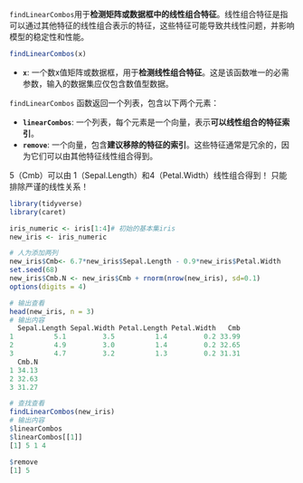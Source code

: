 `findLinearCombos`用于**检测矩阵或数据框中的线性组合特征**。线性组合特征是指可以通过其他特征的线性组合表示的特征，这些特征可能导致共线性问题，并影响模型的稳定性和性能。

```R
findLinearCombos(x)
```

- **`x`**: 一个数x值矩阵或数据框，用于**检测线性组合特征**。这是该函数唯一的必需参数，输入的数据集应仅包含数值型数据。

`findLinearCombos` 函数返回一个列表，包含以下两个元素：

- **`linearCombos`**: 一个列表，每个元素是一个向量，表示**可以线性组合的特征索引**。
- **`remove`**: 一个向量，包含**建议移除的特征的索引**。这些特征通常是冗余的，因为它们可以由其他特征线性组合得到。


5（Cmb）可以由 1（Sepal.Length）和4（Petal.Width）线性组合得到！
只能排除严谨的线性关系！

```r
library(tidyverse)
library(caret)

iris_numeric <- iris[1:4]# 初始的基本集iris
new_iris <- iris_numeric

# 人为添加两列
new_iris$Cmb<- 6.7*new_iris$Sepal.Length - 0.9*new_iris$Petal.Width
set.seed(68)
new_iris$Cmb.N <- new_iris$Cmb + rnorm(nrow(new_iris), sd=0.1)
options(digits = 4)

# 输出查看
head(new_iris, n = 3)
# 输出内容
  Sepal.Length Sepal.Width Petal.Length Petal.Width   Cmb
1          5.1         3.5          1.4         0.2 33.99
2          4.9         3.0          1.4         0.2 32.65
3          4.7         3.2          1.3         0.2 31.31
  Cmb.N
1 34.13
2 32.63
3 31.27

# 查找查看
findLinearCombos(new_iris)
# 输出内容
$linearCombos
$linearCombos[[1]]
[1] 5 1 4

$remove
[1] 5

```





